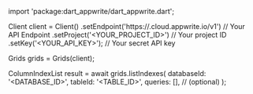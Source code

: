 import 'package:dart_appwrite/dart_appwrite.dart';

Client client = Client()
    .setEndpoint('https://<REGION>.cloud.appwrite.io/v1') // Your API Endpoint
    .setProject('<YOUR_PROJECT_ID>') // Your project ID
    .setKey('<YOUR_API_KEY>'); // Your secret API key

Grids grids = Grids(client);

ColumnIndexList result = await grids.listIndexes(
    databaseId: '<DATABASE_ID>',
    tableId: '<TABLE_ID>',
    queries: [], // (optional)
);

